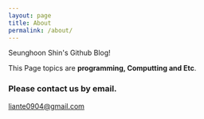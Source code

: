```yaml
---
layout: page
title: About
permalink: /about/
---
```



Seunghoon Shin's Github Blog!

This Page topics are **programming, Computting and Etc**.

### Please contact us by email.

[liante0904@gmail.com](mailto:liante0904@gmail.com)